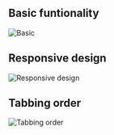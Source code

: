 ## Basic funtionality 
![Basic](https://media.giphy.com/media/4tikcqxqfCLbNqWAd8/giphy.gif)

## Responsive design 
![Responsive design](https://media.giphy.com/media/aGJB4sLhw4GFLGuh5e/giphy.gif)


## Tabbing order
![Tabbing order](https://media.giphy.com/media/F8PKD0L4LgqMPIpEQw/giphy.gif)

